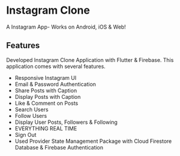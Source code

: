 # Instagram Clone

A Instagram App- Works on Android, iOS & Web! 

## Features
Developed Instagram Clone Application with Flutter & Firebase. This application comes with several features.
- Responsive Instagram UI
- Email & Password Authentication
- Share Posts with Caption
- Display Posts with Caption
- Like & Comment on Posts
- Search Users
- Follow Users
- Display User Posts, Followers & Following
- EVERYTHING REAL TIME
- Sign Out
- Used Provider State Management Package with Cloud Firestore Database & Firebase Authentication
